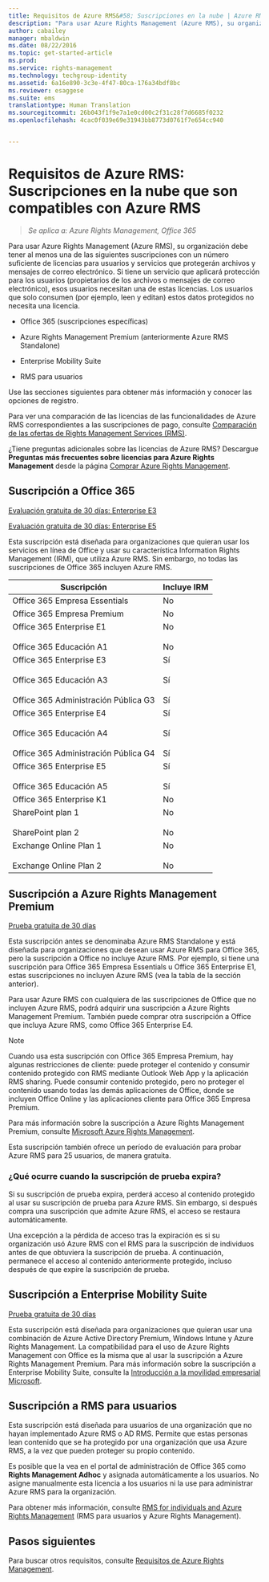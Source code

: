 ```yaml
---
title: Requisitos de Azure RMS&#58; Suscripciones en la nube | Azure RMS
description: "Para usar Azure Rights Management (Azure RMS), su organización debe tener al menos una de las siguientes suscripciones con un número suficiente de licencias para usuarios y servicios que protegerán archivos y mensajes de correo electrónico. Si tiene un servicio que aplicará protección para los usuarios (propietarios de los archivos o mensajes de correo electrónico), esos usuarios necesitan una de estas licencias. Los usuarios que solo consumen (por ejemplo, leen y editan) estos datos protegidos no necesita una licencia."
author: cabailey
manager: mbaldwin
ms.date: 08/22/2016
ms.topic: get-started-article
ms.prod: 
ms.service: rights-management
ms.technology: techgroup-identity
ms.assetid: 6a16e890-3c3e-4f47-80ca-176a34bdf8bc
ms.reviewer: esaggese
ms.suite: ems
translationtype: Human Translation
ms.sourcegitcommit: 26b043f1f9e7a1e0cd00c2f31c28f7d6685f0232
ms.openlocfilehash: 4cac0f039e69e31943bb8773d0761f7e654cc940


---
```



# Requisitos de Azure RMS: Suscripciones en la nube que son compatibles con Azure RMS

>*Se aplica a: Azure Rights Management, Office 365*

Para usar Azure Rights Management (Azure RMS), su organización debe tener al menos una de las siguientes suscripciones con un número suficiente de licencias para usuarios y servicios que protegerán archivos y mensajes de correo electrónico. Si tiene un servicio que aplicará protección para los usuarios (propietarios de los archivos o mensajes de correo electrónico), esos usuarios necesitan una de estas licencias. Los usuarios que solo consumen (por ejemplo, leen y editan) estos datos protegidos no necesita una licencia.

-   Office 365 (suscripciones específicas)

-   Azure Rights Management Premium (anteriormente Azure RMS Standalone)

-   Enterprise Mobility Suite

-   RMS para usuarios

Use las secciones siguientes para obtener más información y conocer las opciones de registro.

Para ver una comparación de las licencias de las funcionalidades de Azure RMS correspondientes a las suscripciones de pago, consulte [Comparación de las ofertas de Rights Management Services (RMS)](http://technet.microsoft.com/dn858608).

¿Tiene preguntas adicionales sobre las licencias de Azure RMS? Descargue **Preguntas más frecuentes sobre licencias para Azure Rights Management** desde la página [Comprar Azure Rights Management](https://www.microsoft.com/en-us/server-cloud/products/azure-rights-management/Purchasing.aspx). 

## Suscripción a Office 365
[Evaluación gratuita de 30 días: Enterprise E3](http://go.microsoft.com/fwlink/p/?LinkID=403802)

[Evaluación gratuita de 30 días: Enterprise E5](https://go.microsoft.com/fwlink/p/?LinkID=698279)

Esta suscripción está diseñada para organizaciones que quieran usar los servicios en línea de Office y usar su característica Information Rights Management (IRM), que utiliza Azure RMS. Sin embargo, no todas las suscripciones de Office 365 incluyen Azure RMS.

Suscripción  |Incluye IRM 
------------- | ------------- |
Office 365 Empresa Essentials|No|
Office 365 Empresa Premium|No|
Office 365 Enterprise E1 <br /><br /> Office 365 Educación A1|No <br /><br /> No|
Office 365 Enterprise E3 <br /><br /> Office 365 Educación A3 <br /><br /> Office 365 Administración Pública G3|Sí <br /><br /> Sí <br /><br /> Sí|
Office 365 Enterprise E4 <br /><br /> Office 365 Educación A4 <br /><br /> Office 365 Administración Pública G4|Sí <br /><br /> Sí <br /><br /> Sí|
Office 365 Enterprise E5 <br /><br /> Office 365 Educación A5|Sí <br /><br /> Sí|
Office 365 Enterprise K1|No|
SharePoint plan 1 <br /><br /> SharePoint plan 2|No <br /><br /> No|
Exchange Online Plan 1 <br /><br /> Exchange Online Plan 2|No <br /><br /> No|


## Suscripción a Azure Rights Management Premium
[Prueba gratuita de 30 días](https://portal.microsoftonline.com/Signup/MainSignUp15.aspx?&amp;OfferId=A43415D3-404C-4df3-B31B-AAD28118A778&amp;dl=RIGHTSMANAGEMENT&amp;ali=1)

Esta suscripción antes se denominaba Azure RMS Standalone y está diseñada para organizaciones que desean usar Azure RMS para Office 365, pero la suscripción a Office no incluye Azure RMS. Por ejemplo, si tiene una suscripción para Office 365 Empresa Essentials u Office 365 Enterprise E1, estas suscripciones no incluyen Azure RMS (vea la tabla de la sección anterior). 

Para usar Azure RMS con cualquiera de las suscripciones de Office que no incluyen Azure RMS, podrá adquirir una suscripción a Azure Rights Management Premium. También puede comprar otra suscripción a Office que incluya Azure RMS, como Office 365 Enterprise E4.

> [!NOTE]
> Cuando usa esta suscripción con Office 365 Empresa Premium, hay algunas restricciones de cliente: puede proteger el contenido y consumir contenido protegido con RMS mediante Outlook Web App y la aplicación RMS sharing. Puede consumir contenido protegido, pero no proteger el contenido usando todas las demás aplicaciones de Office, donde se incluyen Office Online y las aplicaciones cliente para Office 365 Empresa Premium.

Para más información sobre la suscripción a Azure Rights Management Premium, consulte [Microsoft Azure Rights Management](http://products.office.com/business/microsoft-azure-rights-management).

Esta suscripción también ofrece un período de evaluación para probar Azure RMS para 25 usuarios, de manera gratuita. 

### ¿Qué ocurre cuando la suscripción de prueba expira?
Si su suscripción de prueba expira, perderá acceso al contenido protegido al usar su suscripción de prueba para Azure RMS. Sin embargo, si después compra una suscripción que admite Azure RMS, el acceso se restaura automáticamente.

Una excepción a la pérdida de acceso tras la expiración es si su organización usó Azure RMS con el RMS para la suscripción de individuos antes de que obtuviera la suscripción de prueba. A continuación, permanece el acceso al contenido anteriormente protegido, incluso después de que expire la suscripción de prueba.

## Suscripción a Enterprise Mobility Suite
[Prueba gratuita de 30 días](https://portal.office.com/Signup/Signup.aspx?OfferId=2E63A04D-BE0B-4A0F-A8CF-407C1C299221&dl=EMS)

Esta suscripción está diseñada para organizaciones que quieran usar una combinación de Azure Active Directory Premium, Windows Intune y Azure Rights Management. La compatibilidad para el uso de Azure Rights Management con Office es la misma que al usar la suscripción a Azure Rights Management Premium. Para más información sobre la suscripción a Enterprise Mobility Suite, consulte la [Introducción a la movilidad empresarial Microsoft](http://go.microsoft.com/fwlink/?LinkId=615386).

## Suscripción a RMS para usuarios
Esta suscripción está diseñada para usuarios de una organización que no hayan implementado Azure RMS o AD RMS. Permite que estas personas lean contenido que se ha protegido por una organización que usa Azure RMS, a la vez que pueden proteger su propio contenido.

Es posible que la vea en el portal de administración de Office 365 como **Rights Management Adhoc** y asignada automáticamente a los usuarios. No asigne manualmente esta licencia a los usuarios ni la use para administrar Azure RMS para la organización. 

Para obtener más información, consulte [RMS for individuals and Azure Rights Management](../understand-explore/rms-for-individuals.md) (RMS para usuarios y Azure Rights Management).

## Pasos siguientes
Para buscar otros requisitos, consulte [Requisitos de Azure Rights Management](requirements-azure-rms.md).


<!--HONumber=Aug16_HO4-->


